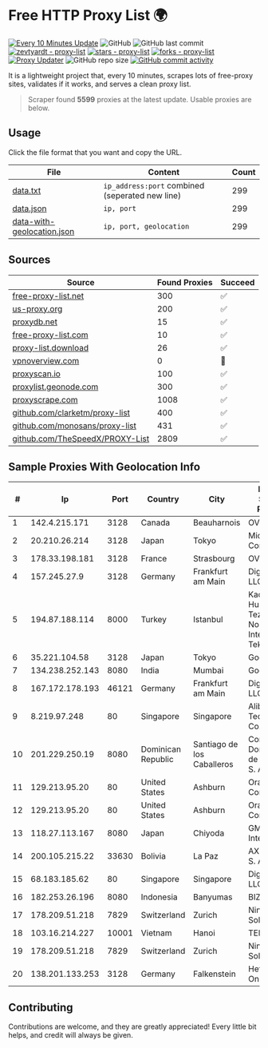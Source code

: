 
# Free HTTP Proxy List 🌍

[![Every 10 Minutes Update](https://github.com/mertguvencli/http-proxy-list/actions/workflows/main.yml/badge.svg?branch=main)](https://github.com/mertguvencli/http-proxy-list/actions/workflows/main.yml)
![GitHub](https://img.shields.io/github/license/mertguvencli/http-proxy-list)
![GitHub last commit](https://img.shields.io/github/last-commit/mertguvencli/http-proxy-list)
[![zevtyardt - proxy-list](https://img.shields.io/static/v1?label=zevtyardt&message=proxy-list&color=blue&logo=github)](https://github.com/zevtyardt/proxy-list "Go to GitHub repo")
[![stars - proxy-list](https://img.shields.io/github/stars/zevtyardt/proxy-list?style=social)](https://github.com/zevtyardt/proxy-list)
[![forks - proxy-list](https://img.shields.io/github/forks/zevtyardt/proxy-list?style=social)](https://github.com/zevtyardt/proxy-list)
[![Proxy Updater](https://github.com/zevtyardt/proxy-list/workflows/Proxy%20Updater/badge.svg)](https://github.com/zevtyardt/proxy-list/actions?query=workflow:"Proxy+Updater")
![GitHub repo size](https://img.shields.io/github/repo-size/zevtyardt/proxy-list)
[![GitHub commit activity](https://img.shields.io/github/commit-activity/m/zevtyardt/proxy-list?logo=commits)](https://github.com/zevtyardt/proxy-list/commits/main)

It is a lightweight project that, every 10 minutes, scrapes lots of free-proxy sites, validates if it works, and serves a clean proxy list.

> Scraper found **5599** proxies at the latest update. Usable proxies are below.

## Usage

Click the file format that you want and copy the URL.

|File|Content|Count|
|----|-------|-----|
|[data.txt](https://raw.githubusercontent.com/mertguvencli/http-proxy-list/main/proxy-list/data.txt)|`ip_address:port` combined (seperated new line)|299|
|[data.json](https://raw.githubusercontent.com/mertguvencli/http-proxy-list/main/proxy-list/data.json)|`ip, port`|299|
|[data-with-geolocation.json](https://raw.githubusercontent.com/mertguvencli/http-proxy-list/main/proxy-list/data-with-geolocation.json)|`ip, port, geolocation`|299|

## Sources

|Source|Found Proxies|Succeed|
|------|-------------|-------|
|[free-proxy-list.net](https://free-proxy-list.net)|300|✅|
|[us-proxy.org](https://www.us-proxy.org)|200|✅|
|[proxydb.net](http://proxydb.net)|15|✅|
|[free-proxy-list.com](https://free-proxy-list.com/?page=&port=&type%5B%5D=http&type%5B%5D=https&up_time=0&search=Search)|10|✅|
|[proxy-list.download](https://www.proxy-list.download/HTTP)|26|✅|
|[vpnoverview.com](https://vpnoverview.com/privacy/anonymous-browsing/free-proxy-servers)|0|🚫|
|[proxyscan.io](https://www.proxyscan.io)|100|✅|
|[proxylist.geonode.com](https://proxylist.geonode.com/api/proxy-list?limit=300&page=1&sort_by=lastChecked&sort_type=desc&protocols=http,https)|300|✅|
|[proxyscrape.com](https://api.proxyscrape.com/v2/?request=displayproxies&protocol=http&timeout=10000&country=all&ssl=all&anonymity=all)|1008|✅|
|[github.com/clarketm/proxy-list](https://raw.githubusercontent.com/clarketm/proxy-list/master/proxy-list-raw.txt)|400|✅|
|[github.com/monosans/proxy-list](https://raw.githubusercontent.com/monosans/proxy-list/main/proxies/http.txt)|431|✅|
|[github.com/TheSpeedX/PROXY-List](https://raw.githubusercontent.com/TheSpeedX/PROXY-List/master/http.txt)|2809|✅|


## Sample Proxies With Geolocation Info

|#|Ip|Port|Country|City|Internet Service Provider|
|-|--|----|-------|----|-------------------------|
|1|142.4.215.171|3128|Canada|Beauharnois|OVH SAS|
|2|20.210.26.214|3128|Japan|Tokyo|Microsoft Corporation|
|3|178.33.198.181|3128|France|Strasbourg|OVH SAS|
|4|157.245.27.9|3128|Germany|Frankfurt am Main|DigitalOcean, LLC|
|5|194.87.188.114|8000|Turkey|Istanbul|Kadir Huseyin Tezcan Nosspeed Internet Teknolojileri|
|6|35.221.104.58|3128|Japan|Tokyo|Google LLC|
|7|134.238.252.143|8080|India|Mumbai|Google LLC|
|8|167.172.178.193|46121|Germany|Frankfurt am Main|DigitalOcean, LLC|
|9|8.219.97.248|80|Singapore|Singapore|Alibaba (US) Technology Co., Ltd.|
|10|201.229.250.19|8080|Dominican Republic|Santiago de los Caballeros|Compañía Dominicana de Teléfonos S. A.|
|11|129.213.95.20|80|United States|Ashburn|Oracle Corporation|
|12|129.213.95.20|80|United States|Ashburn|Oracle Corporation|
|13|118.27.113.167|8080|Japan|Chiyoda|GMO Internet, Inc.|
|14|200.105.215.22|33630|Bolivia|La Paz|AXS Bolivia S. A.|
|15|68.183.185.62|80|Singapore|Singapore|DigitalOcean, LLC|
|16|182.253.26.196|8080|Indonesia|Banyumas|BIZNET|
|17|178.209.51.218|7829|Switzerland|Zurich|Nine Internet Solutions AG|
|18|103.16.214.227|10001|Vietnam|Hanoi|TEK|
|19|178.209.51.218|7829|Switzerland|Zurich|Nine Internet Solutions AG|
|20|138.201.133.253|3128|Germany|Falkenstein|Hetzner Online GmbH|



## Contributing

Contributions are welcome, and they are greatly appreciated! Every
little bit helps, and credit will always be given.

